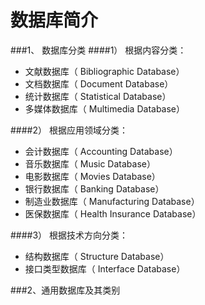 数据库简介
===============

###1、 数据库分类
####1） 根据内容分类：
- 文献数据库（ Bibliographic Database）
- 文档数据库（ Document Database）
- 统计数据库（ Statistical Database）
- 多媒体数据库（ Multimedia Database）

####2） 根据应用领域分类：
- 会计数据库（ Accounting Database）
- 音乐数据库（ Music Database）
- 电影数据库（ Movies Database）
- 银行数据库（ Banking Database）
- 制造业数据库（ Manufacturing Database）
- 医保数据库（ Health Insurance Database）

####3） 根据技术方向分类：
- 结构数据库（ Structure Database）
- 接口类型数据库（ Interface Database）

###2、通用数据库及其类别